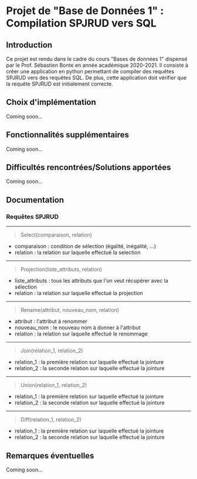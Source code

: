 # Projet de "Base de Données 1" : Compilation SPJRUD vers SQL

## Introduction

Ce projet est rendu dans le cadre du cours "Bases de données 1" dispensé par le Prof. Sébastien Bonte en année académique 2020-2021. Il consiste à créer une application en python permettant de compiler des requêtes SPJRUD vers des requêtes SQL. De plus, cette application doit vérifier que la requête SPJRUD est initialement correcte.

## Choix d'implémentation

Coming soon...

## Fonctionnalités supplémentaires

Coming soon...

## Difficultés rencontrées/Solutions apportées

Coming soon...

## Documentation

### Requêtes SPJRUD

---

> Select(comparaison, relation)

- comparaison : condition de sélection (égalité, inégalité, ...)
- relation : la relation sur laquelle effectué la selection

---

> Projection(liste_attributs, relation)

- liste_attributs : tous les attributs que l'on veut récupérer avec la sélection
- relation : la relation sur laquelle effectué la projection

---

> Rename(attribut, nouveau_nom, relation)

- attribut : l'attribut à renommer
- nouveau_nom : le nouveau nom à donner à l'attribut
- relation : la relation sur laquelle effectué le renommage

---

> Join(relation_1, relation_2)

- relation_1 : la première relation sur laquelle effectué la jointure
- relation_2 : la seconde relation sur laquelle effectué la jointure

---

> Union(relation_1, relation_2)

- relation_1 : la première relation sur laquelle effectué la jointure
- relation_2 : la seconde relation sur laquelle effectué la jointure

---

> Diff(relation_1, relation_2)

- relation_1 : la première relation sur laquelle effectué la jointure
- relation_2 : la seconde relation sur laquelle effectué la jointure

## Remarques éventuelles

Coming soon...

